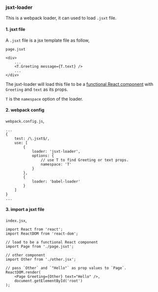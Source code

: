 ### jsxt-loader

This is a webpack loader, it can used to load `.jsxt` file.

#### 1. jsxt file

A `.jsxt` file is a jsx template file as follow, 

`page.jsxt`

```
<div>
    ...
    <T.Greeting message={T.text} />
    ...
</div>
```

The jsxt-loader will load this file to be a [functional React component](https://reactjs.org/docs/components-and-props.html#functional-and-class-components) with `Greeting` and `text` as its props.

`T` is the `namespace` option of the loader.

#### 2. webpack config

`webpack.config.js`,

```
...
{
    test: /\.jsxt$/,
    use: [
        {
            loader: 'jsxt-loader',
            options: {
                // use T to find Greeting or text props.
                namespace: 'T'
            }
        },
        {
            loader: 'babel-loader'
        }
    ]
}
...
```

#### 3. import a jsxt file

`index.jsx`,

```
import React from 'react';
import ReactDOM from 'react-dom';

// load to be a functional React component
import Page from './page.jsxt';

// other component
import Other from './other.jsx';

// pass `Other` and `"Hello"` as prop values to `Page`.
ReactDOM.render(
    <Page Greeting={Other} text="Hello" />,
    document.getElementById('root')
);
```